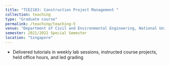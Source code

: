 ```yaml
---
title: "TCE2183: Construction Project Management "
collection: teaching
type: "Graduate course"
permalink: /teaching/teaching-5
venue: "Department of Civil and Environmental Engineering, National University of Singapore"
semester: 2021/2022 Special Semester
location: "Singapore"
---
```

-	Delivered tutorials in weekly lab sessions, instructed course projects, held office hours, and led grading
